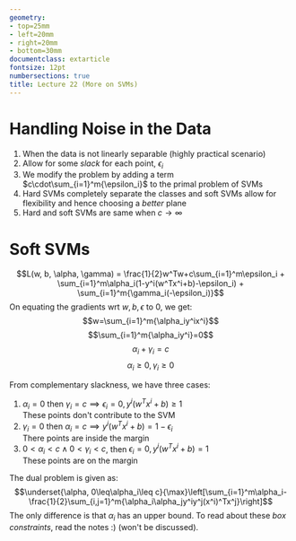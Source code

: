 ```yaml
---
geometry:
- top=25mm
- left=20mm
- right=20mm
- bottom=30mm
documentclass: extarticle
fontsize: 12pt
numbersections: true
title: Lecture 22 (More on SVMs)
--- 
```


# Handling Noise in the Data
1. When the data is not linearly separable (highly practical scenario)
1. Allow for some *slack* for each point, $\epsilon_i$
1. We modify the problem by adding a term $c\cdot\sum_{i=1}^m{\epsilon_i}$ to the primal problem of SVMs
1. Hard SVMs completely separate the classes and soft SVMs allow for flexibility and hence choosing a *better* plane
1. Hard and soft SVMs are same when $c\to\infty$

# Soft SVMs
$$L(w, b, \alpha, \gamma) = \frac{1}{2}w^Tw+c\sum_{i=1}^m\epsilon_i + \sum_{i=1}^m\alpha_i(1-y^i(w^Tx^i+b)-\epsilon_i) + \sum_{i=1}^m{\gamma_i(-\epsilon_i)}$$
On equating the gradients wrt $w, b, \epsilon$ to $0$, we get:
$$w=\sum_{i=1}^m{\alpha_iy^ix^i}$$
$$\sum_{i=1}^m{\alpha_iy^i}=0$$
$$\alpha_i+\gamma_i=c$$
$$\alpha_i\geq 0, \gamma_i\geq 0$$

From complementary slackness, we have three cases:

1. $\alpha_i=0$ then $\gamma_i=c\implies\epsilon_i=0, y^i(w^Tx^i+b)\geq 1$  
These points don't contribute to the SVM
1. $\gamma_i=0$ then $\alpha_i=c\implies y^i(w^Tx^i+b)=1-\epsilon_i$  
There points are inside the margin
1. $0 < \alpha_i < c \wedge 0 < \gamma_i < c$, then $\epsilon_i=0, y^i(w^Tx^i+b)=1$  
These points are on the margin

The dual problem is given as:
$$\underset{\alpha, 0\leq\alpha_i\leq c}{\max}\left[\sum_{i=1}^m\alpha_i-\frac{1}{2}\sum_{i,j=1}^m{\alpha_i\alpha_jy^iy^j(x^i)^Tx^j}\right]$$
The only difference is that $\alpha_i$ has an upper bound. To read about these *box constraints*, read the notes :) (won't be discussed).
